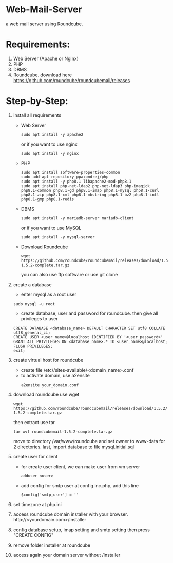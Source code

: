# Web-Mail-Server
a web mail server using Roundcube.



# Requirements:
1. Web Server (Apache or Nginx)
2. PHP
3. DBMS
4. Roundcube. download here https://github.com/roundcube/roundcubemail/releases


# Step-by-Step:
1. install all requirements
   - Web Server
     ```
     sudo apt install -y apache2 
     ```
     or if you want to use nginx
     ```
     sudo apt install -y nginx
     ```
   - PHP
     ```
     sudo apt install software-properties-common
     sudo add-apt-repository ppa:ondrej/php
     sudo apt install -y php8.1 libapache2-mod-php8.1
     sudo apt install php-net-ldap2 php-net-ldap3 php-imagick php8.1-common php8.1-gd php8.1-imap php8.1-mysql php8.1-curl php8.1-zip php8.1-xml php8.1-mbstring php8.1-bz2 php8.1-intl php8.1-gmp php8.1-redis
     ```
   - DBMS
     ```
     sudo apt install -y mariadb-server mariadb-client
     ```
     or if you want to use MySQL
     ```
     sudo apt install -y mysql-server
     ```
   - Download Roundcube
     ```
     wget https://github.com/roundcube/roundcubemail/releases/download/1.5.2/roundcubemail-1.5.2-complete.tar.gz
     ```
     you can also use ftp software or use git clone
     
2. create a database
   - enter mysql as a root user
   ```
   sudo mysql -u root
   ```
   - create database, user and password for roundcube. then give all privileges to user
   ```
   CREATE DATABASE <database_name> DEFAULT CHARACTER SET utf8 COLLATE utf8_general_ci;
   CREATE USER <user_name>@localhost IDENTIFIED BY '<user_password>'
   GRANT ALL PRIVILEGES ON <database_name>.* TO <user_name>@localhost;
   FLUSH PRIVILEGES;
   exit;
   ```
3. create virtual host for roundcube
   - create file /etc/<apache2><nginx>/sites-available/<domain_name>.conf
   - to activate domain, use a2ensite
     ```
     a2ensite your_domain.conf
     ```
4. download roundcube use wget
   ```
   wget https://github.com/roundcube/roundcubemail/releases/download/1.5.2/roundcubemail-1.5.2-complete.tar.gz
   ```
   then extract use tar
   ```
   tar xvf roundcubemail-1.5.2-complete.tar.gz
   ```
   move to directory /var/www/roundcube and set owner to www-data for 2 directories. last, import database to file mysql.initial.sql
5. create user for client
   - for create user client, we can make user from vm server
     ```
     adduser <user>
     ```
   - add config for smtp user at config.inc.php, add this line 
     ```
     $config['smtp_user'] = ''
     ```
6. set timezone at php.ini
7. access roundcube domain installer with your browser. http://<yourdomain.com>/installer
8. config database setup, imap setting and smtp setting then press "CREATE CONFIG"
9. remove folder installer at roundcube
10. access again your domain server without /installer

